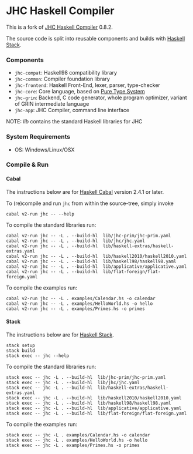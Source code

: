 # JHC Haskell Compiler

This is a fork of [JHC Haskell Compiler](http://repetae.net/computer/jhc/) 0.8.2.

The source code is split into reusable components and builds with [Haskell Stack](https://docs.haskellstack.org/en/stable/README/).

### Components
- `jhc-compat`: Haskell98 compatibility library
- `jhc-common`: Compiler foundation library
- `jhc-frontend`: Haskell Front-End, lexer, parser, type-checker
- `jhc-core`: Core language, based on [Pure Type System](https://en.wikipedia.org/wiki/Pure_type_system)
- `jhc-grin`: Backend, C code generator, whole program optimizer, variant of GRIN intermediate language
- `jhc-app`: JHC Compiler, command line interface

NOTE: *lib* contains the standard Haskell libraries for JHC

### System Requirements
- OS: Windows/Linux/OSX

### Compile & Run

#### Cabal
The instructions below are for [Haskell Cabal](https://www.haskell.org/cabal/) version 2.4.1 or later.

To (re)compile and run `jhc` from within the source-tree, simply invoke
```
cabal v2-run jhc -- --help
```

To compile the standard libraries run:
```
cabal v2-run jhc -- -L . --build-hl  lib/jhc-prim/jhc-prim.yaml
cabal v2-run jhc -- -L . --build-hl  lib/jhc/jhc.yaml
cabal v2-run jhc -- -L . --build-hl  lib/haskell-extras/haskell-extras.yaml
cabal v2-run jhc -- -L . --build-hl  lib/haskell2010/haskell2010.yaml
cabal v2-run jhc -- -L . --build-hl  lib/haskell98/haskell98.yaml
cabal v2-run jhc -- -L . --build-hl  lib/applicative/applicative.yaml
cabal v2-run jhc -- -L . --build-hl  lib/flat-foreign/flat-foreign.yaml
```

To compile the examples run:
```
cabal v2-run jhc -- -L . examples/Calendar.hs -o calendar
cabal v2-run jhc -- -L . examples/HelloWorld.hs -o hello
cabal v2-run jhc -- -L . examples/Primes.hs -o primes
```

#### Stack
The instructions below are for [Haskell Stack](https://docs.haskellstack.org/en/stable/README/).

```
stack setup
stack build
stack exec -- jhc --help
```

To compile the standard libraries run:
```
stack exec -- jhc -L . --build-hl  lib/jhc-prim/jhc-prim.yaml
stack exec -- jhc -L . --build-hl  lib/jhc/jhc.yaml
stack exec -- jhc -L . --build-hl  lib/haskell-extras/haskell-extras.yaml
stack exec -- jhc -L . --build-hl  lib/haskell2010/haskell2010.yaml
stack exec -- jhc -L . --build-hl  lib/haskell98/haskell98.yaml
stack exec -- jhc -L . --build-hl  lib/applicative/applicative.yaml
stack exec -- jhc -L . --build-hl  lib/flat-foreign/flat-foreign.yaml
```

To compile the examples run:
```
stack exec -- jhc -L . examples/Calendar.hs -o calendar
stack exec -- jhc -L . examples/HelloWorld.hs -o hello
stack exec -- jhc -L . examples/Primes.hs -o primes
```
